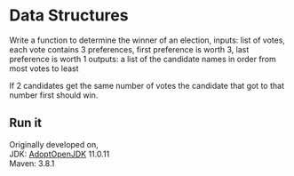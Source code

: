 # Data Structures
Write a function to determine the winner of an election,
inputs: list of votes, each vote contains 3 preferences, first preference is worth 3, last preference is worth 1
outputs: a list of the candidate names in order from most votes to least

If 2 candidates get the same number of votes the candidate that got to that number first should win.

## Run it
Originally developed on,  
JDK: [AdoptOpenJDK](https://adoptopenjdk.net/archive.html) 11.0.11  
Maven: 3.8.1
